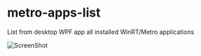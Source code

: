 metro-apps-list
===============

List from desktop WPF app all installed WinRT/Metro applications

![ScreenShot](https://raw.github.com/luisrigoni/metro-apps-list/master/print.png)
